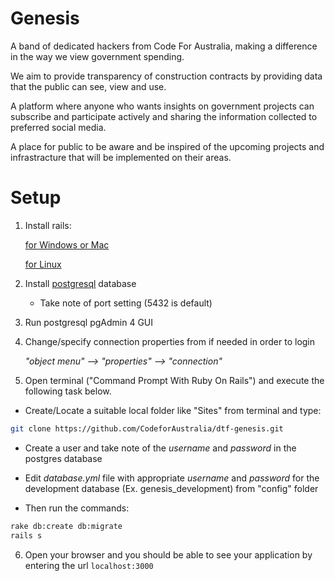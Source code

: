 # Genesis
A band of dedicated hackers from Code For Australia, making a difference in the way we view government spending.

We aim to provide transparency of construction contracts by providing data that the public can see, view and use.

A platform where anyone who wants insights on government projects can subscribe and participate actively and sharing the information collected to preferred social media.

A place for public to be aware and be inspired of the upcoming projects and infrastracture that will be implemented on their areas.

# Setup

1.  Install rails:

    [for Windows or Mac](http://railsinstaller.org/en)

    [for Linux](http://railsapps.github.io/installrubyonrails-ubuntu.html)

2. Install [postgresql](http://www.enterprisedb.com/products-services-training/pgdownload#windows) database

	* Take note of port setting (5432 is default)

3. Run postgresql pgAdmin 4 GUI

4. Change/specify connection properties from if needed in order to login

     *"object menu" --> "properties" --> "connection"*

5. Open terminal ("Command Prompt With Ruby On Rails") and execute the following task below.

  * Create/Locate a suitable local folder like "Sites" from terminal and type:

   ```bash
   git clone https://github.com/CodeforAustralia/dtf-genesis.git
   ```

  * Create a user and take note of the *username* and *password* in the postgres database

  * Edit *database.yml* file with appropriate *username* and *password* for the development database (Ex. genesis_development) from "config" folder

  * Then run the commands:

   ```bash
   rake db:create db:migrate
   rails s
   ```

6. Open your browser and you should be able to see your application by entering the url `localhost:3000`
